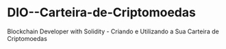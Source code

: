 # DIO--Carteira-de-Criptomoedas
Blockchain Developer with Solidity - Criando e Utilizando a Sua Carteira de Criptomoedas
